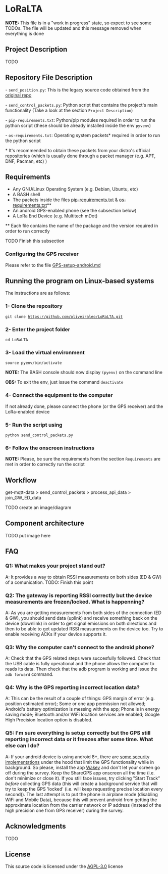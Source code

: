 # LoRaLTA

**NOTE:** This file is in a "work in progress" state, so expect to see some TODOs. The file will be updated and this message removed when everything is done

## Project Description

TODO

## Repository File Description

\- `send_position.py`: This is the legacy source code obtained from the [original repo](https://github.com/mateusomattos/loraLTA)

\- `send_control_packets.py`: Python script that contains the project's main functionality (Take a look at the section `Project Description`)

\- `pip-requirements.txt`: Python/pip modules required in order to run the python script (these should be already installed inside the env `pyvenv`)

\- `os-requirements.txt`: Operating system packets* required in order to run the python script

\* It's recommended to obtain these packets from your distro's official repositories (which is usually done through a packet manager (e.g. APT, DNF, Pacman, etc) )

## Requirements

- Any GNU/Linux Operating System (e.g. Debian, Ubuntu, etc)
- A BASH shell
- The packets inside the files [pip-requirements.txt](./pip-requirements.txt) & [os-requirements.txt](./os-requirements.txt)**
- An android GPS-enabled phone (see the subsection below)
- A LoRa End Device (e.g. Multitech mDot)  <!-- TODO specify the device model here -->

** Each file contains the name of the package and the version required in order to run correctly

TODO Finish this subsection

### Configuring the GPS receiver

Please refer to the file [GPS-setup-android.md](./GPS-setup-android.md)

## Running the program on Linux-based systems

The instructions are as follows:

### 1- Clone the repository

<code>git clone https://github.com/oliveiraleo/LoRaLTA.git</code>

### 2- Enter the project folder

<code>cd LoRaLTA</code>

### 3- Load the virtual environment

<code>source pyenv/bin/activate</code>

**NOTE:** The BASH console should now display `(pyenv)` on the command line

**OBS:** To exit the env, just issue the command <code>deactivate</code>

### 4- Connect the equipment to the computer

If not already done, please connect the phone (or the GPS receiver) and the LoRa-enabled device

### 5- Run the script using

<code>python send_control_packets.py</code>

### 6- Follow the onscreen instructions

**NOTE:** Please, be sure the requirements from the section `Requirements` are met in order to correctly run the script

## Workflow

get-mqtt-data > send_control_packets > process_api_data > join_GW_ED_data

TODO create an image/diagram

## Component architecture

TODO put image here

## FAQ

### Q1: What makes your project stand out?

A: It provides a way to obtain RSSI measurements on both sides (ED & GW) of a comunication. TODO: Finish this point

### Q2: The gateway is reporting RSSI correctly but the device measurements are frozen/locked. What is happenning?

A: As you are getting measurements from both sides of the connection (ED & GW), you should send data (uplink) and receive something back on the device (downlink) in order to get signal emissions on both directions and then to be able to get updated RSSI measurements on the device too. Try to enable receiving ACKs if your device supports it.

### Q3: Why the computer can't connect to the android phone?

A: Check that the GPS related steps were succesfully followed. Check that the USB cable is fully operational and the phone allows the computer to reads its data. Then check that the adb program is working and issue the `adb forward` command.

### Q4: Why is the GPS reporting incorrect location data?

A: This can be the result of a couple of things: GPS margin of error (e.g. position estimated error); Some or one app permission not allowed; Android's battery optimization is messing with the app; Phone is in energy saving mode; Bluetooth and/or WiFi location services are enabled; Google High Precision location option is disabled.

### Q5: I'm sure everything is setup correctly but the GPS still reporting incorrect data or it freezes after some time. What else can I do?

A: If your android device is using android 8+, there are [some security implementations](https://developer.android.com/about/versions/oreo/background-location-limits) under the hood that limit the GPS functionality while in background. So please, install the app [Wakey](https://play.google.com/store/apps/details?id=com.doublep.wakey&hl=pt_BR) and don't let your screen go off during the survey. Keep the ShareGPS app onscreen all the time (i.e. don't minimize or close it). If you still face issues, try clicking "Start Track" *before* collecting GPS data (this will create a background service that will try to keep the GPS 'locked' (i.e. will keep requesting precise location every second)). The last attempt is to put the phone in airplane mode (disabling WiFi and Mobile Data), because this will prevent android from getting the approximate location from the carrier network or IP address (instead of the high precision one from GPS receiver) during the survey.

## Acknowledgments

TODO

## License

This source code is licensed under the [AGPL-3.0](https://opensource.org/licenses/AGPL-3.0) license